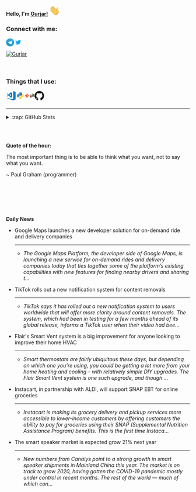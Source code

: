#### Hello, I'm [Gurjar!](https://GurjarKing.github.io) <img src="https://raw.githubusercontent.com/ABSphreak/ABSphreak/master/gifs/Hi.gif" width="30px"></h2>


### Connect with me:

[<img align="left" alt="Gurjar | Telegram" width="22px" src="https://raw.githubusercontent.com/github/explore/80688e429a7d4ef2fca1e82350fe8e3517d3494d/topics/telegram/telegram.png" />][Telegram]
[<img align="left" alt="Gurjar | Twitter" width="22px" src="https://raw.githubusercontent.com/github/explore/80688e429a7d4ef2fca1e82350fe8e3517d3494d/topics/twitter/twitter.png" />][Twitter]
<br >
<br >
<a href="https://github.com/GurjarKing"><img src="https://komarev.com/ghpvc/?username=GurjarKing" alt="Gurjar" /></a> <br />
<br />
<br />
<!-- <br >

![](https://visitor-badge.glitch.me/badge?page_id=GurjarKing)

<br /> -->

### Things that I use:

[<img align="left" alt="Visual Studio Code" width="26px" src="https://raw.githubusercontent.com/github/explore/80688e429a7d4ef2fca1e82350fe8e3517d3494d/topics/visual-studio-code/visual-studio-code.png" />][VSCode]
[<img align="left" alt="Python" width="26px" src="https://raw.githubusercontent.com/github/explore/80688e429a7d4ef2fca1e82350fe8e3517d3494d/topics/python/python.png" />][Python]
[<img align="left" alt="Git" width="26px" src="https://raw.githubusercontent.com/github/explore/80688e429a7d4ef2fca1e82350fe8e3517d3494d/topics/git/git.png" />][Git]
[<img align="left" alt="GitHub" width="26px" src="https://raw.githubusercontent.com/github/explore/78df643247d429f6cc873026c0622819ad797942/topics/github/github.png" />][Github]

<br />
<br />

---
<details>
  <summary>:zap: GitHub Stats</summary>

<img align="left" alt="Gurjar's Github Stats" src="https://github-readme-stats.vercel.app/api?username=GurjarKing&show_icons=true&hide_border=true&count_private=true&include_all_commit=true&theme=algolia" />

</details>

<!-- ### 🔔 My latest tweet
<a href="https://twitter.com/Gurjar_King43" target="_blank">
	<img src="https://github.com/GurjarKing/GurjarKing/raw/master/tweet.png" width="70%" align="center" alt="Click to view on Twitter" title="My latest tweet, as an image"/>
</a> -->
<br>

<pre>

</pre>

**Quote of the hour:**

The most important thing is to be able to think what you want, not to say what you want.

~ Paul Graham (programmer)
<pre>

</pre>
<br>
<pre>


</pre>
<strong>Daily News</strong>
  
  - Google Maps launches a new developer solution for on-demand ride and delivery companies
     <hr/>
     
      - *The Google Maps Platform, the developer side of Google Maps, is launching a new service for on-demand rides and delivery companies today that ties together some of the platform’s existing capabilities with new features for finding nearby drivers and sharing t…*
     
  - TikTok rolls out a new notification system for content removals
      <hr/>
      
      - *TikTok says it has rolled out a new notification system to users worldwide that will offer more clarity around content removals. The system, which had been in testing for a few months ahead of its global release, informs a TikTok user when their video had bee…*
      
  - Flair's Smart Vent system is a big improvement for anyone looking to improve their home HVAC
      <hr/>
      
      - *Smart thermostats are fairly ubiquitous these days, but depending on which one you’re using, you could be getting a lot more from your home heating and cooling – with relatively simple DIY upgrades. The Flair Smart Vent system is one such upgrade, and though …*
      
  - Instacart, in partnership with ALDI, will support SNAP EBT for online groceries
      <hr/>
      
      - *Instacart is making its grocery delivery and pickup services more accessible to lower-income customers by offering customers the ability to pay for groceries using their SNAP (Supplemental Nutrition Assistance Program) benefits. This is the first time Instaca…*
       
  - The smart speaker market is expected grow 21% next year
      <hr/>
       
       - *New numbers from Canalys point to a strong growth in smart speaker shipments in Mainland China this year. The market is on track to grow 2020, having gotten the COVID-19 pandemic mostly under control in recent months. The rest of the world — much of which con…*
      

<br />

[VSCode]: https://code.visualstudio.com/
[Python]: https://www.python.org/
[Git]: https://git-scm.com/
[Github]: https://github.com/
[Telegram]: https://t.me/Gurjar_King/
[Twitter]: https://twitter.com/Gurjar_King43/
